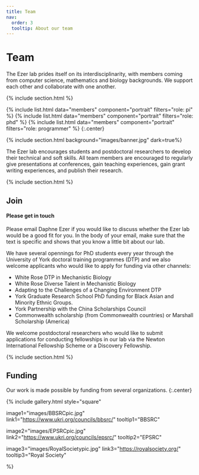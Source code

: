 ```yaml
---
title: Team
nav:
  order: 3
  tooltip: About our team
---
```


# <i class="fas fa-users"></i>Team

The Ezer lab prides itself on its interdisciplinarity, with members coming from computer science, mathematics and biology backgrounds.  We support each other and collaborate with one another.

{% include section.html %}

{%
  include list.html
  data="members"
  component="portrait"
  filters="role: pi"
%}
{%
  include list.html
  data="members"
  component="portrait"
  filters="role: phd"
%}
{%
  include list.html
  data="members"
  component="portrait"
  filters="role: programmer"
%}
{:.center}

{% include section.html background="images/banner.jpg" dark=true%}

The Ezer lab encourages students and postdoctoral researchers to develop their technical and soft skills.  All team members are encouraged to regularly give presentations at conferences, gain teaching experiences, gain grant writing experiences, and publish their research.

{% include section.html %}

## Join

#### Please get in touch

Please email Daphne Ezer if you would like to discuss whether the Ezer lab would be a good fit for you.  In the body of your email, make sure that the text is specific and shows that you know a little bit about our lab.

We have several opennings for PhD students every year through the University of York doctoral training programmes (DTP) and we also welcome applicants who would like to apply for funding via other channels:
- White Rose DTP in Mechanistic Biology
- White Rose Diverse Talent in Mechanistic Biology
- Adapting to the Challenges of a Changing Environment DTP
- York Graduate Research School PhD funding for Black Asian and Minority Ethnic Groups.
- York Partnership with the China Scholarships Council 
- Commonwealth scholarship (from Commonwealth countries) or Marshall Scholarship (America)

We welcome postdoctoral researchers who would like to submit applications for conducting fellowships in our lab via the Newton International Fellowship Scheme or a Discovery Fellowship.


{% include section.html %}

## Funding

Our work is made possible by funding from several organizations.
{:.center}

{%
  include gallery.html
  style="square"

  image1="images/BBSRCpic.jpg"
  link1="https://www.ukri.org/councils/bbsrc/"
  tooltip1="BBSRC"

  image2="images/EPSRCpic.jpg"
  link2="https://www.ukri.org/councils/epsrc/"
  tooltip2="EPSRC"

  image3="images/RoyalSocietypic.jpg"
  link3="https://royalsociety.org/"
  tooltip3="Royal Society"

%}

